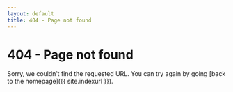 ```yaml
---
layout: default
title: 404 - Page not found
---
```

404 - Page not found
====================
Sorry, we couldn’t find the requested URL. You can try again by going [back to the homepage]({{ site.indexurl }}).
